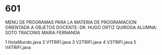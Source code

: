 # 601

MENU DE PROGRAMAS PARA LA MATERIA DE PROGRAMACION ORIENTADA A OBJETOS
DOCENTE: DR. HUGO ORTIZ QUIROGA
ALUMNA: SOTO TRACONIS MARIA FERNANDA

1 HolaMundo.java
2 V1TRIFI.java
3 V2TRIFI.java
4 V3TRIFI.java
5 V4TRIFI.java